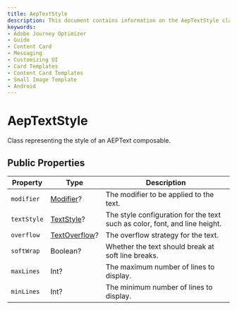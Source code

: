 ```yaml
---
title: AepTextStyle
description: This document contains information on the AepTextStyle class.
keywords:
- Adobe Journey Optimizer
- Guide
- Content Card
- Messaging
- Customizing UI
- Card Templates
- Content Card Templates
- Small Image Template
- Android
---
```


# AepTextStyle

Class representing the style of an AEPText composable.

## Public Properties

| Property    | Type                                                         | Description                                                  |
| ----------- | ------------------------------------------------------------ | ------------------------------------------------------------ |
| `modifier`  | [Modifier](https://developer.android.com/reference/kotlin/androidx/compose/ui/Modifier)? | The modifier to be applied to the text.                      |
| `textStyle` | [TextStyle](https://developer.android.com/reference/kotlin/androidx/compose/ui/text/TextStyle)? | The style configuration for the text such as color, font, and line height. |
| `overflow`  | [TextOverflow](https://developer.android.com/reference/kotlin/androidx/compose/ui/text/style/TextOverflow?hl=en)? | The overflow strategy for the text.                          |
| `softWrap`  | Boolean?                                                     | Whether the text should break at soft line breaks.           |
| `maxLines`  | Int?                                                         | The maximum number of lines to display.                      |
| `minLines`  | Int?                                                         | The minimum number of lines to display.                      |
